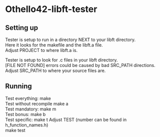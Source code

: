 # Othello42-libft-tester



## Setting up
Tester is setup to run in a directory NEXT to your libft directory.  
Here it looks for the makefile and the libft.a file.  
Adjust PROJECT to where libft.a is.  

Tester is setup to look for .c files in your libft directory.  
[FILE NOT FOUND] errors could be caused by bad SRC_PATH directions.  
Adjust SRC_PATH to where your source files are.  



## Running
Test everything:    make  
Test without recompile    make a  
Test mandatory:    make m  
Test bonus:    make b  
Test specific:    make t
Adjust TEST (number can be found in h_function_names.h)  
			make test  